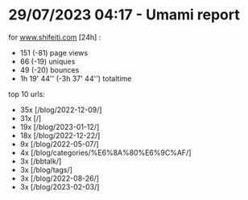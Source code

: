 # 29/07/2023 04:17 - Umami report
for www.shifeiti.com [24h] :

 - 151 (-81) page views
 - 66 (-19) uniques
 - 49 (-20) bounces
 - 1h 19' 44'' (-3h 37' 44'') totaltime


top 10 urls:
 - 35x [/blog/2022-12-09/]
 - 31x [/]
 - 19x [/blog/2023-01-12/]
 - 18x [/blog/2022-12-22/]
 - 9x [/blog/2022-05-07/]
 - 4x [/blog/categories/%E6%8A%80%E6%9C%AF/]
 - 3x [/bbtalk/]
 - 3x [/blog/tags/]
 - 3x [/blog/2022-08-26/]
 - 3x [/blog/2023-02-03/]


